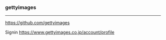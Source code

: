 ### gettyimages
---
https://github.com/gettyimages

Signin
https://www.gettyimages.co.jp/account/profile


```

```

```
```

```
```


